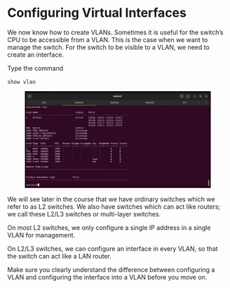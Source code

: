 # Configuring Virtual Interfaces

We now know how to create VLANs. Sometimes it is useful for the switch’s CPU to be accessible from a VLAN. This is the case when we want to manage the switch. For the switch to be visible to a VLAN, we need to create an interface.

Type the command&#x20;

```
show vlan
```

<figure><img src="../.gitbook/assets/image.png" alt=""><figcaption></figcaption></figure>

We will see later in the course that we have ordinary switches which we refer to as L2 switches. We also have switches which can act like routers; we call these L2/L3 switches or multi-layer switches.

On most L2 switches, we only configure a single IP address in a single VLAN for management.

On L2/L3 switches, we can configure an interface in every VLAN, so that the switch can act like a LAN router.

Make sure you clearly understand the difference between configuring a VLAN and configuring the interface into a VLAN before you move on.
